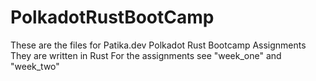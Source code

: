 # PolkadotRustBootCamp
These are the files for Patika.dev Polkadot Rust Bootcamp Assignments
They are written in Rust
For the assignments see "week_one" and "week_two"
